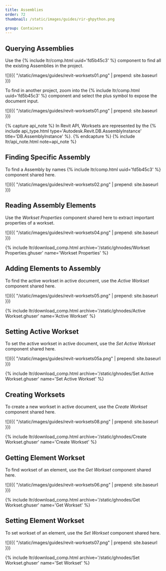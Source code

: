 ```yaml
---
title: Assemblies
order: 72
thumbnail: /static/images/guides/rir-ghpython.png

group: Containers
---
```


## Querying Assemblies

Use the {% include ltr/comp.html uuid='fd5b45c3' %} component to find all the existing Assemblies in the project.

![]({{ "/static/images/guides/revit-worksets01.png" | prepend: site.baseurl }})

To find in another project, zoom into the {% include ltr/comp.html uuid='fd5b45c3' %} component and select the plus symbol to expose the document input.

![]({{ "/static/images/guides/revit-worksets01.png" | prepend: site.baseurl }})

{% capture api_note %}
In Revit API, Worksets are represented by the {% include api_type.html type='Autodesk.Revit.DB.AssemblyInstance' title='DB.AssemblyInstance' %}.
{% endcapture %}
{% include ltr/api_note.html note=api_note %}

## Finding Specific Assembly

To find a Assembly by names {% include ltr/comp.html uuid='fd5b45c3' %} component shared here.

![]({{ "/static/images/guides/revit-worksets02.png" | prepend: site.baseurl }})

## Reading Assembly Elements

Use the *Workset Properties* component shared here to extract important properties of a workset.

![]({{ "/static/images/guides/revit-worksets04.png" | prepend: site.baseurl }})

{% include ltr/download_comp.html archive='/static/ghnodes/Workset Properties.ghuser' name='Workset Properties' %}

## Adding Elements to Assembly

To find the active workset in active document, use the *Active Workset* component shared here.

![]({{ "/static/images/guides/revit-worksets05.png" | prepend: site.baseurl }})

{% include ltr/download_comp.html archive='/static/ghnodes/Active Workset.ghuser' name='Active Workset' %}

## Setting Active Workset

To set the active workset in active document, use the *Set Active Workset* component shared here.

![]({{ "/static/images/guides/revit-worksets05a.png" | prepend: site.baseurl }})

{% include ltr/download_comp.html archive='/static/ghnodes/Set Active Workset.ghuser' name='Set Active Workset' %}

## Creating Worksets

To create a new workset in active document, use the *Create Workset* component shared here.

![]({{ "/static/images/guides/revit-worksets08.png" | prepend: site.baseurl }})

{% include ltr/download_comp.html archive='/static/ghnodes/Create Workset.ghuser' name='Create Workset' %}

## Getting Element Workset

To find workset of an element, use the *Get Workset* component shared here.

![]({{ "/static/images/guides/revit-worksets06.png" | prepend: site.baseurl }})

{% include ltr/download_comp.html archive='/static/ghnodes/Get Workset.ghuser' name='Get Workset' %}

## Setting Element Workset

To set workset of an element, use the *Set Workset* component shared here.

![]({{ "/static/images/guides/revit-worksets07.png" | prepend: site.baseurl }})

{% include ltr/download_comp.html archive='/static/ghnodes/Set Workset.ghuser' name='Set Workset' %}
